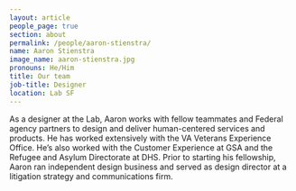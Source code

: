 ```yaml
---
layout: article
people_page: true
section: about
permalink: /people/aaron-stienstra/
name: Aaron Stienstra
image_name: aaron-stienstra.jpg
pronouns: He/Him
title: Our team
job-title: Designer
location: Lab SF
---
```


As a designer at the Lab, Aaron works with fellow teammates and Federal agency partners to design and deliver human-centered services and products. He has worked extensively with the VA Veterans Experience Office. He’s also worked with the Customer Experience at GSA and the Refugee and Asylum Directorate at DHS. Prior to starting his fellowship, Aaron ran independent design business and served as design director at a litigation strategy and communications firm.

